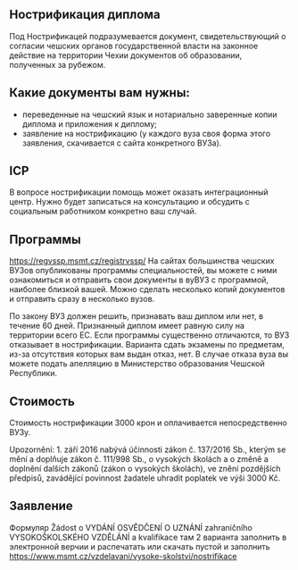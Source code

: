 ## Нострификация диплома

Под Нострификацей подразумевается документ, свидетельствующий о согласии чешских органов государственной власти на законное действие на территории Чехии документов об образовании, полученных за рубежом.

## Какие документы вам нужны:
- переведенные на чешский язык и нотариально заверенные копии диплома и приложения к диплому;
- заявление на нострификацию (у каждого вуза своя форма этого заявления, скачивается с сайта конкретного ВУЗа).
## ICP 
В вопросе нострификации помощь может оказать интеграционный центр. Нужно будет записаться на консультацию и обсудить с социальным работником конкретно ваш случай. 

## Программы
https://regvssp.msmt.cz/registrvssp/
На сайтах большинства чешских ВУЗов опубликованы программы специальностей, вы можете с ними ознакомиться и отправить свои документы в вуВУЗ с программой, наиболее близкой вашей. Можно сделать несколько копий документов и отправить сразу в несколько вузов.

По закону ВУЗ должен решить, признавать ваш диплом или нет, в течение 60 дней. Признанный диплом имеет равную силу на территории всего ЕС.
Если программы существенно отличаются, то ВУЗ отказывает в нострификации. Варианта сдать экзамены по предметам, из-за отсутствия которых вам выдан отказ, нет. В случае отказа вуза вы можете подать апелляцию в Министерство образования Чешской Республики.

## Стоимость
Стоимость нострификации 3000 крон и оплачивается непосредственно ВУЗу.

Upozornění: 1. září 2016 nabývá účinnosti zákon č. 137/2016 Sb., kterým se mění a doplňuje zákon č. 111/998 Sb., o vysokých školách a o změně a doplnění dalších zákonů (zákon o vysokých školách), ve znění pozdějších předpisů, zavádějící povinnost žadatele uhradit poplatek ve výši 3000 Kč.

## Заявление
Формуляр Žádost o VYDÁNÍ OSVĚDČENÍ O UZNÁNÍ zahraničního VYSOKOŠKOLSKÉHO VZDĚLÁNÍ a kvalifikace
там 2 варианта заполнить в электронной верчии и распечатать или скачать пустой и заполнить 
https://www.msmt.cz/vzdelavani/vysoke-skolstvi/nostrifikace
